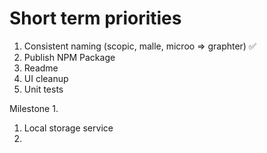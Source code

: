 # Short term priorities

1. Consistent naming (scopic, malle, microo => graphter) ✅
1. Publish NPM Package 
1. Readme
1. UI cleanup
1. Unit tests

Milestone 1.

1. Local storage service
1. 